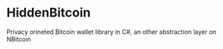 # HiddenBitcoin
Privacy orineted Bitcoin wallet library in C#, an other abstraction layer on NBitcoin
